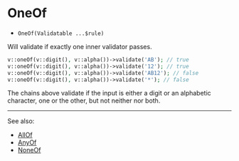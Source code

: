 # OneOf

- `OneOf(Validatable ...$rule)`

Will validate if exactly one inner validator passes.

```php
v::oneOf(v::digit(), v::alpha())->validate('AB'); // true
v::oneOf(v::digit(), v::alpha())->validate('12'); // true
v::oneOf(v::digit(), v::alpha())->validate('AB12'); // false
v::oneOf(v::digit(), v::alpha())->validate('*'); // false
```

The chains above validate if the input is either a digit or an alphabetic
character, one or the other, but not neither nor both.

***
See also:

  * [AllOf](AllOf.md)
  * [AnyOf](AnyOf.md)
  * [NoneOf](NoneOf.md)

